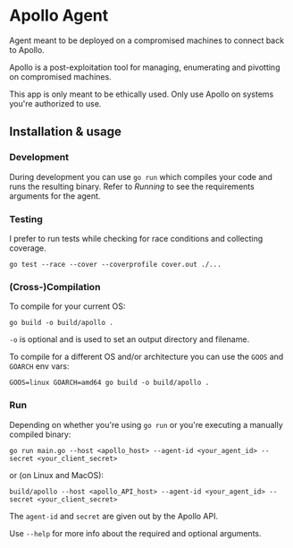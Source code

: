 # Apollo Agent
Agent meant to be deployed on a compromised machines to connect back to Apollo.

Apollo is a post-exploitation tool for managing, enumerating and pivotting on
compromised machines.

This app is only meant to be ethically used. Only use Apollo on systems you're
authorized to use.

## Installation & usage

### Development
During development you can use `go run` which compiles your code and runs the resulting binary.
Refer to *Running* to see the requirements arguments for the agent.

### Testing
I prefer to run tests while checking for race conditions and collecting coverage.
```
go test --race --cover --coverprofile cover.out ./...
```

### (Cross-)Compilation
To compile for your current OS:
```
go build -o build/apollo .
```

`-o` is optional and is used to set an output directory and filename.

To compile for a different OS and/or architecture you can use the `GOOS` and `GOARCH` env vars:
```
GOOS=linux GOARCH=amd64 go build -o build/apollo .
```

### Run
Depending on whether you're using `go run` or you're executing a manually compiled binary:
```
go run main.go --host <apollo_host> --agent-id <your_agent_id> --secret <your_client_secret>
```

or (on Linux and MacOS):
```
build/apollo --host <apollo_API_host> --agent-id <your_agent_id> --secret <your_client_secret>
```

The `agent-id` and `secret` are given out by the Apollo API.

Use `--help` for more info about the required and optional arguments.

